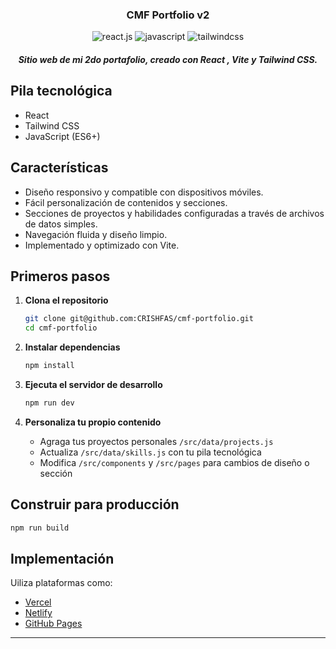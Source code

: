<h3 align="center">CMF Portfolio v2</h3>

  <div align="center">
    <img src="https://img.shields.io/badge/-React_JS-black?style=for-the-badge&logoColor=white&logo=react&color=61DAFB" alt="react.js" />
    <img src="https://img.shields.io/badge/-JavaScript-black?style=for-the-badge&logoColor=white&logo=javascript&color=646CFF" alt="javascript" />
    <img src="https://img.shields.io/badge/-Tailwind_CSS-black?style=for-the-badge&logoColor=white&logo=tailwindcss&color=06B6D4" alt="tailwindcss" />
  </div>


<h5 align="center">Sitio web de mi 2do portafolio, creado con React , Vite y Tailwind CSS.</h5>

## Pila tecnológica

- React 
- Tailwind CSS
- JavaScript (ES6+)

## Características

- Diseño responsivo y compatible con dispositivos móviles.
- Fácil personalización de contenidos y secciones.
- Secciones de proyectos y habilidades configuradas a través de archivos de datos simples.
- Navegación fluida y diseño limpio.
- Implementado y optimizado con Vite.

## Primeros pasos

1. **Clona el repositorio**
   ```bash
   git clone git@github.com:CRISHFAS/cmf-portfolio.git
   cd cmf-portfolio
   ````

2. **Instalar dependencias**

   ```bash
   npm install
   ```

3. **Ejecuta el servidor de desarrollo**

   ```bash
   npm run dev
   ```

4. **Personaliza tu propio contenido**

   * Agraga tus proyectos personales `/src/data/projects.js`
   * Actualiza `/src/data/skills.js` con tu pila tecnológica
   * Modifica `/src/components` y `/src/pages` para cambios de diseño o sección

## Construir para producción

```bash
npm run build
```

## Implementación

Uiliza plataformas como:

* [Vercel](https://vercel.com/)
* [Netlify](https://www.netlify.com/)
* [GitHub Pages](https://pages.github.com/)

---
